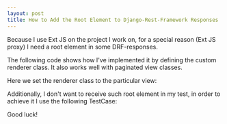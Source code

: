 ```yaml
---
layout: post
title: How to Add the Root Element to Django-Rest-Framework Responses
---
```


Because I use Ext JS on the project I work on, for a special reason (Ext JS proxy) I need a root element in some DRF-responses.

The following code shows how I've implemented it by defining the custom renderer class. It also works well with paginated view classes.

<script src="https://gist.github.com/kaygorodov/9121640.js"></script>

Here we set the renderer class to the particular view:

<script src="https://gist.github.com/kaygorodov/9121799.js"></script>

Additionally, I don't want to receive such root element in my test, in order to achieve it I use the following TestCase:

<script src="https://gist.github.com/kaygorodov/9122205.js"></script>

Good luck!